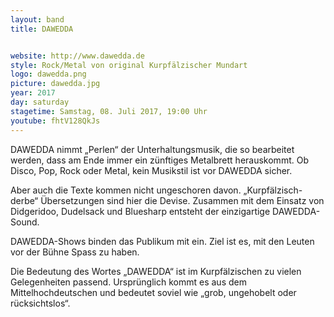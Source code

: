 ```yaml
---
layout: band
title: DAWEDDA


website: http://www.dawedda.de
style: Rock/Metal von original Kurpfälzischer Mundart
logo: dawedda.png
picture: dawedda.jpg
year: 2017
day: saturday
stagetime: Samstag, 08. Juli 2017, 19:00 Uhr
youtube: fhtV128QkJs
---
```

DAWEDDA nimmt „Perlen“ der Unterhaltungsmusik, die so bearbeitet werden, dass am Ende immer ein zünftiges Metalbrett herauskommt. Ob Disco, Pop, Rock oder Metal, kein Musikstil ist vor DAWEDDA sicher.


Aber auch die Texte kommen nicht ungeschoren davon. „Kurpfälzisch-derbe“ Übersetzungen sind hier die Devise. Zusammen mit dem Einsatz von Didgeridoo, Dudelsack und Bluesharp entsteht der einzigartige DAWEDDA-Sound.


DAWEDDA-Shows binden das Publikum mit ein. Ziel ist es, mit den Leuten vor der Bühne Spass zu haben.


Die Bedeutung des Wortes „DAWEDDA“ ist im Kurpfälzischen zu vielen Gelegenheiten passend. Ursprünglich kommt es aus dem Mittelhochdeutschen und bedeutet soviel wie „grob, ungehobelt oder rücksichtslos“.
